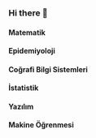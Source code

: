 ### Hi there 👋

<!--
**drmuammer/drmuammer** is a ✨ _special_ ✨ repository because its `README.md` (this file) appears on your GitHub profile.

Here are some ideas to get you started:

- 🔭 I’m currently working on ...
- 🌱 I’m currently learning ...
- 👯 I’m looking to collaborate on ...
- 🤔 I’m looking for help with ...
- 💬 Ask me about ...
- 📫 How to reach me: ...
- 😄 Pronouns: ...
- ⚡ Fun fact: ...
-->
#### Matematik

#### Epidemiyoloji

#### Coğrafi Bilgi Sistemleri

#### İstatistik

#### Yazılım

#### Makine Öğrenmesi
